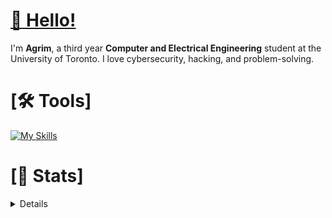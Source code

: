 # [:wave: Hello!](https://www.youtube.com/watch?v=c1s3Iekns9k) 

I'm **Agrim**, a third year **Computer and Electrical Engineering** student at the University of Toronto. I love cybersecurity, hacking, and problem-solving.

# [:hammer_and_wrench: Tools]
[![My Skills](https://skillicons.dev/icons?i=git,docker,c,arch,bash,cs,cpp,kali,linux,mysql,postgres)](https://skillicons.dev)

# [:eyes: Stats]
<details>
<picture>
  <source
    srcset="https://github-readme-stats.vercel.app/api?username=agrimshar&show_icons=true&hide_rank=true&theme=dark"
    media="(prefers-color-scheme: dark)"
  />
  <source
    srcset="https://github-readme-stats.vercel.app/api?username=agrimshar&hide_rank=true&show_icons=true"
    media="(prefers-color-scheme: light), (prefers-color-scheme: no-preference)"
  />
  <img src="https://github-readme-stats.vercel.app/api?username=agrimshar&show_icons=true" />
</picture>
</details>
